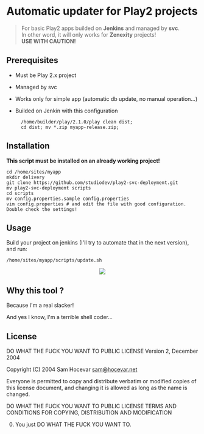 # Automatic updater for Play2 projects

> For basic Play2 apps builded on **Jenkins** and managed by **svc**. <br />
> In other word, it will only works for **Zenexity** projects! <br />
> **USE WITH CAUTION!**

## Prerequisites
* Must be Play 2.x project
* Managed by svc
* Works only for simple app (automatic db update, no manual operation...)
* Builded on Jenkin with this configuration

        /home/builder/play/2.1.0/play clean dist;
        cd dist; mv *.zip myapp-release.zip;

## Installation

**This script must be installed on an already working project!**

    cd /home/sites/myapp
    mkdir delivery
    git clone https://github.com/studiodev/play2-svc-deployment.git
    mv play2-svc-deployment scripts
    cd scripts
    mv config.properties.sample config.properties
    vim config.properties # and edit the file with good configuration. Double check the settings!

## Usage

Build your project on jenkins (I'll try to automate that in the next version), and run:

    /home/sites/myapp/scripts/update.sh

<center><img src="http://img15.hostingpics.net/pics/115803Capturedcran20130514225815.png" /></center>

## Why this tool ?

Because I'm a real slacker!

And yes I know, I'm a terrible shell coder...

## License

DO WHAT THE FUCK YOU WANT TO PUBLIC LICENSE
Version 2, December 2004
 
Copyright (C) 2004 Sam Hocevar <sam@hocevar.net>
 
Everyone is permitted to copy and distribute verbatim or modified
copies of this license document, and changing it is allowed as long
as the name is changed.
 
DO WHAT THE FUCK YOU WANT TO PUBLIC LICENSE
TERMS AND CONDITIONS FOR COPYING, DISTRIBUTION AND MODIFICATION
 
0. You just DO WHAT THE FUCK YOU WANT TO.
